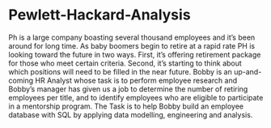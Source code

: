 # Pewlett-Hackard-Analysis
Ph is a large company boasting several thousand employees and it’s been around for long time. As baby boomers begin to retire at a rapid rate PH is looking toward the future in two ways. First, it’s offering retirement package for those who meet certain criteria. Second, it’s starting to think about which positions will need to be filled in the near future. 
Bobby is an up-and-coming HR Analyst whose task is to perform employee research and Bobby’s manager has given us a job to determine the number of retiring employees per title, and to identify employees who are eligible to participate in a mentorship program. The Task is to help Bobby build an employee database with SQL by applying data modelling, engineering and analysis.

